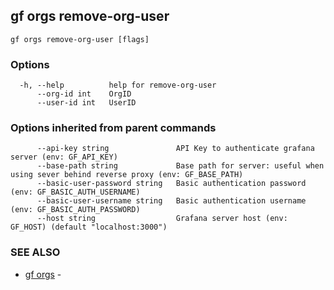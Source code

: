 ## gf orgs remove-org-user



```
gf orgs remove-org-user [flags]
```

### Options

```
  -h, --help          help for remove-org-user
      --org-id int    OrgID
      --user-id int   UserID
```

### Options inherited from parent commands

```
      --api-key string               API Key to authenticate grafana server (env: GF_API_KEY)
      --base-path string             Base path for server: useful when using sever behind reverse proxy (env: GF_BASE_PATH)
      --basic-user-password string   Basic authentication password (env: GF_BASIC_AUTH_USERNAME)
      --basic-user-username string   Basic authentication username (env: GF_BASIC_AUTH_PASSWORD)
      --host string                  Grafana server host (env: GF_HOST) (default "localhost:3000")
```

### SEE ALSO

* [gf orgs](gf_orgs.md)	 - 

